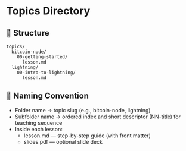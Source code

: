 # Topics Directory

## 🧭 Structure

```plaintext
topics/
  bitcoin-node/
    00-getting-started/
      lesson.md
  lightning/
    00-intro-to-lightning/
      lesson.md
```

## 🧩 Naming Convention

- Folder name → topic slug (e.g., bitcoin-node, lightning)
- Subfolder name → ordered index and short descriptor (NN-title) for teaching sequence
- Inside each lesson:
  - lesson.md — step-by-step guide (with front matter)
  - slides.pdf — optional slide deck
